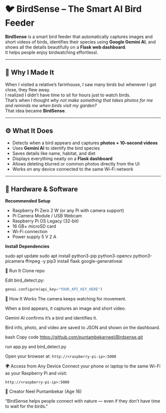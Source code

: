 # 🐦 BirdSense – The Smart AI Bird Feeder

**BirdSense** is a smart bird feeder that automatically captures images and short videos of birds, identifies their species using **Google Gemini AI**, and shows all the details beautifully on a **Flask web dashboard**.  
It helps people enjoy birdwatching effortlessl.

---

## 🌱 Why I Made It
When I visited a relative’s farmhouse, I saw many birds but whenever I got close, they flew away.  
I realized I didn’t have time to sit for hours just to watch birds.  
That’s when I thought *why not make something that takes photos for me and reminds me when birds visit my garden?*  
That idea became **BirdSense**.

---

## ⚙️ What It Does
- Detects when a bird appears and captures **photos + 10-second videos**  
- Uses **Gemini AI** to identify the bird species  
- Saves details like name, habitat, and diet  
- Displays everything neatly on a **Flask dashboard**  
- Allows deleting blurred or common photos directly from the UI  
- Works on any device connected to the same Wi-Fi network  

---

## 🧰 Hardware & Software
**Recommended Setup**
- Raspberry Pi Zero 2 W (or any Pi with camera support)  
- Pi Camera Module / USB Webcam  
- Raspberry Pi OS Legacy (32-bit)  
- 16 GB+ microSD card  
- Wi-Fi connection  
- Power supply 5 V 2 A  

**Install Dependencies**

sudo apt update
sudo apt install python3-pip python3-opencv python3-picamera ffmpeg -y
pip3 install flask google-generativeai

🚀 Run It
Clone repo

Edit bird_detect.py:

``` python
genai.configure(api_key="YOUR_API_KEY_HERE")
```
🧠 How It Works
The camera keeps watching for movement.

When a bird appears, it captures an image and short video.

Gemini AI confirms it’s a bird and identifies it.

Bird info, photo, and video are saved to JSON and shown on the dashboard.


bash
Copy code
https://github.com/puntambekarneel/Birdsense.git

run app.py and bird_detect.py

Open your browser at:
```http://<raspberry-pi-ip>:5000```


🌍 Access from Any Device
Connect your phone or laptop to the same Wi-Fi as your Raspberry Pi and visit:

```http://<raspberry-pi-ip>:5000```

👦 Creator
Neel Puntambekar (Age 16)

“BirdSense helps people connect with nature — even if they don’t have time to wait for the birds.”
